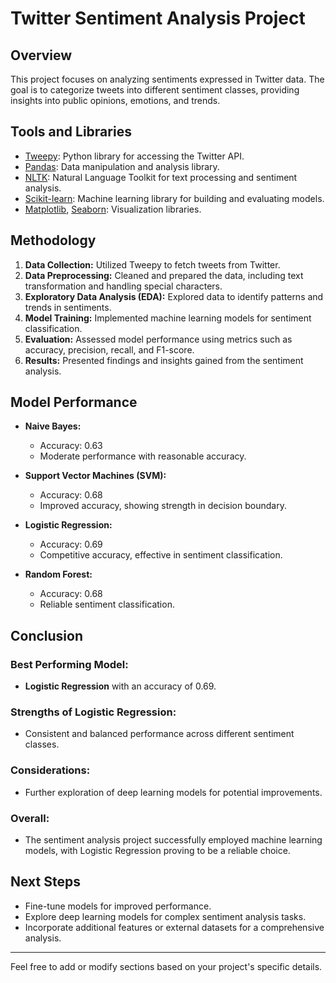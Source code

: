 # Twitter Sentiment Analysis Project

## Overview

This project focuses on analyzing sentiments expressed in Twitter data. The goal is to categorize tweets into different sentiment classes, providing insights into public opinions, emotions, and trends.

## Tools and Libraries

- [Tweepy](https://www.tweepy.org/): Python library for accessing the Twitter API.
- [Pandas](https://pandas.pydata.org/): Data manipulation and analysis library.
- [NLTK](https://www.nltk.org/): Natural Language Toolkit for text processing and sentiment analysis.
- [Scikit-learn](https://scikit-learn.org/): Machine learning library for building and evaluating models.
- [Matplotlib](https://matplotlib.org/), [Seaborn](https://seaborn.pydata.org/): Visualization libraries.

## Methodology

1. **Data Collection:** Utilized Tweepy to fetch tweets from Twitter.
2. **Data Preprocessing:** Cleaned and prepared the data, including text transformation and handling special characters.
3. **Exploratory Data Analysis (EDA):** Explored data to identify patterns and trends in sentiments.
4. **Model Training:** Implemented machine learning models for sentiment classification.
5. **Evaluation:** Assessed model performance using metrics such as accuracy, precision, recall, and F1-score.
6. **Results:** Presented findings and insights gained from the sentiment analysis.

## Model Performance

- **Naive Bayes:**
  - Accuracy: 0.63
  - Moderate performance with reasonable accuracy.

- **Support Vector Machines (SVM):**
  - Accuracy: 0.68
  - Improved accuracy, showing strength in decision boundary.

- **Logistic Regression:**
  - Accuracy: 0.69
  - Competitive accuracy, effective in sentiment classification.

- **Random Forest:**
  - Accuracy: 0.68
  - Reliable sentiment classification.

## Conclusion

### Best Performing Model:
- **Logistic Regression** with an accuracy of 0.69.

### Strengths of Logistic Regression:
- Consistent and balanced performance across different sentiment classes.

### Considerations:
- Further exploration of deep learning models for potential improvements.

### Overall:
- The sentiment analysis project successfully employed machine learning models, with Logistic Regression proving to be a reliable choice.

## Next Steps

- Fine-tune models for improved performance.
- Explore deep learning models for complex sentiment analysis tasks.
- Incorporate additional features or external datasets for a comprehensive analysis.

---

Feel free to add or modify sections based on your project's specific details.
